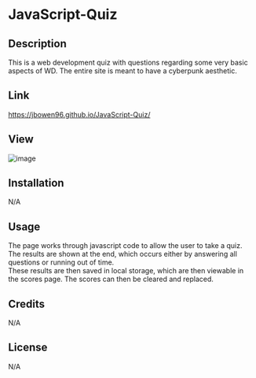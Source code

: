 # JavaScript-Quiz

## Description

This is a web development quiz with questions regarding some very basic aspects of WD. The entire site is meant to have a cyberpunk aesthetic.

## Link
https://jbowen96.github.io/JavaScript-Quiz/

## View
![image](https://github.com/JBowen96/JavaScript-Quiz/assets/139276635/fa067439-a1aa-479d-91a7-3ec014ac0670)

## Installation

N/A

## Usage

The page works through javascript code to allow the user to take a quiz. The results are shown at the end, which occurs either by answering all questions or running out of time. \
These results are then saved in local storage, which are then viewable in the scores page. The scores can then be cleared and replaced.

## Credits
N/A

## License
N/A
